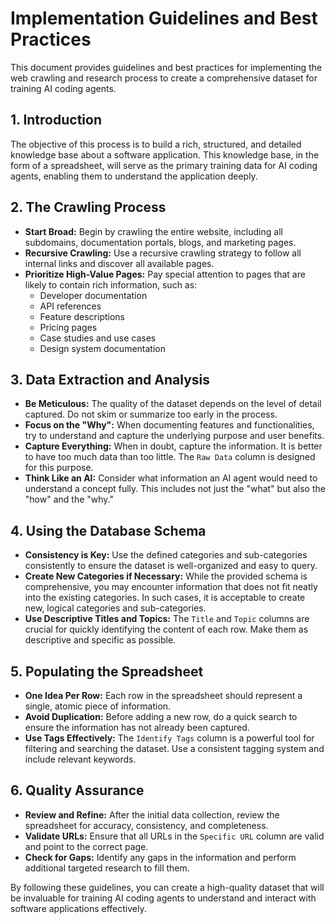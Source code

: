 

# Implementation Guidelines and Best Practices

This document provides guidelines and best practices for implementing the web crawling and research process to create a comprehensive dataset for training AI coding agents.

## 1. Introduction

The objective of this process is to build a rich, structured, and detailed knowledge base about a software application. This knowledge base, in the form of a spreadsheet, will serve as the primary training data for AI coding agents, enabling them to understand the application deeply.

## 2. The Crawling Process

- **Start Broad:** Begin by crawling the entire website, including all subdomains, documentation portals, blogs, and marketing pages.
- **Recursive Crawling:** Use a recursive crawling strategy to follow all internal links and discover all available pages.
- **Prioritize High-Value Pages:** Pay special attention to pages that are likely to contain rich information, such as:
    -   Developer documentation
    -   API references
    -   Feature descriptions
    -   Pricing pages
    -   Case studies and use cases
    -   Design system documentation

## 3. Data Extraction and Analysis

- **Be Meticulous:** The quality of the dataset depends on the level of detail captured. Do not skim or summarize too early in the process.
- **Focus on the "Why":** When documenting features and functionalities, try to understand and capture the underlying purpose and user benefits.
- **Capture Everything:** When in doubt, capture the information. It is better to have too much data than too little. The `Raw Data` column is designed for this purpose.
- **Think Like an AI:** Consider what information an AI agent would need to understand a concept fully. This includes not just the "what" but also the "how" and the "why."

## 4. Using the Database Schema

- **Consistency is Key:** Use the defined categories and sub-categories consistently to ensure the dataset is well-organized and easy to query.
- **Create New Categories if Necessary:** While the provided schema is comprehensive, you may encounter information that does not fit neatly into the existing categories. In such cases, it is acceptable to create new, logical categories and sub-categories.
- **Use Descriptive Titles and Topics:** The `Title` and `Topic` columns are crucial for quickly identifying the content of each row. Make them as descriptive and specific as possible.

## 5. Populating the Spreadsheet

- **One Idea Per Row:** Each row in the spreadsheet should represent a single, atomic piece of information.
- **Avoid Duplication:** Before adding a new row, do a quick search to ensure the information has not already been captured.
- **Use Tags Effectively:** The `Identify Tags` column is a powerful tool for filtering and searching the dataset. Use a consistent tagging system and include relevant keywords.

## 6. Quality Assurance

- **Review and Refine:** After the initial data collection, review the spreadsheet for accuracy, consistency, and completeness.
- **Validate URLs:** Ensure that all URLs in the `Specific URL` column are valid and point to the correct page.
- **Check for Gaps:** Identify any gaps in the information and perform additional targeted research to fill them.

By following these guidelines, you can create a high-quality dataset that will be invaluable for training AI coding agents to understand and interact with software applications effectively.

